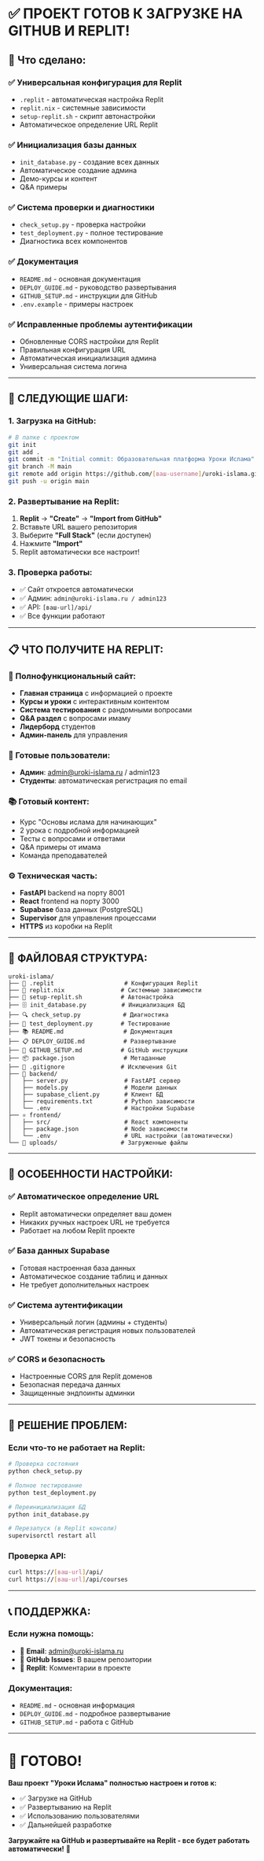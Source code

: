 # ✅ ПРОЕКТ ГОТОВ К ЗАГРУЗКЕ НА GITHUB И REPLIT!

## 🎉 Что сделано:

### ✅ Универсальная конфигурация для Replit
- `.replit` - автоматическая настройка Replit
- `replit.nix` - системные зависимости  
- `setup-replit.sh` - скрипт автонастройки
- Автоматическое определение URL Replit

### ✅ Инициализация базы данных
- `init_database.py` - создание всех данных
- Автоматическое создание админа
- Демо-курсы и контент
- Q&A примеры

### ✅ Система проверки и диагностики
- `check_setup.py` - проверка настройки
- `test_deployment.py` - полное тестирование
- Диагностика всех компонентов

### ✅ Документация
- `README.md` - основная документация
- `DEPLOY_GUIDE.md` - руководство развертывания
- `GITHUB_SETUP.md` - инструкции для GitHub
- `.env.example` - примеры настроек

### ✅ Исправленные проблемы аутентификации
- Обновленные CORS настройки для Replit
- Правильная конфигурация URL
- Автоматическая инициализация админа
- Универсальная система логина

---

## 🚀 СЛЕДУЮЩИЕ ШАГИ:

### 1. Загрузка на GitHub:
```bash
# В папке с проектом
git init
git add .
git commit -m "Initial commit: Образовательная платформа Уроки Ислама"
git branch -M main
git remote add origin https://github.com/[ваш-username]/uroki-islama.git
git push -u origin main
```

### 2. Развертывание на Replit:
1. **Replit** → **"Create"** → **"Import from GitHub"**
2. Вставьте URL вашего репозитория
3. Выберите **"Full Stack"** (если доступен)
4. Нажмите **"Import"**
5. Replit автоматически все настроит!

### 3. Проверка работы:
- ✅ Сайт откроется автоматически
- ✅ Админ: `admin@uroki-islama.ru / admin123`
- ✅ API: `[ваш-url]/api/`
- ✅ Все функции работают

---

## 📋 ЧТО ПОЛУЧИТЕ НА REPLIT:

### 🕌 Полнофункциональный сайт:
- **Главная страница** с информацией о проекте
- **Курсы и уроки** с интерактивным контентом
- **Система тестирования** с рандомными вопросами
- **Q&A раздел** с вопросами имаму
- **Лидерборд** студентов
- **Админ-панель** для управления

### 👤 Готовые пользователи:
- **Админ**: admin@uroki-islama.ru / admin123
- **Студенты**: автоматическая регистрация по email

### 📚 Готовый контент:
- Курс "Основы ислама для начинающих"
- 2 урока с подробной информацией
- Тесты с вопросами и ответами
- Q&A примеры от имама
- Команда преподавателей

### ⚙️ Техническая часть:
- **FastAPI** backend на порту 8001
- **React** frontend на порту 3000
- **Supabase** база данных (PostgreSQL)
- **Supervisor** для управления процессами
- **HTTPS** из коробки на Replit

---

## 🔧 ФАЙЛОВАЯ СТРУКТУРА:

```
uroki-islama/
├── 📄 .replit                    # Конфигурация Replit
├── 📄 replit.nix                # Системные зависимости  
├── 🚀 setup-replit.sh           # Автонастройка
├── 🗄️ init_database.py          # Инициализация БД
├── 🔍 check_setup.py            # Диагностика
├── 🧪 test_deployment.py        # Тестирование
├── 📚 README.md                 # Документация
├── 📋 DEPLOY_GUIDE.md           # Развертывание
├── 🐙 GITHUB_SETUP.md           # GitHub инструкции
├── 📦 package.json              # Метаданные
├── 🚫 .gitignore                # Исключения Git
├── 🐍 backend/
│   ├── server.py                # FastAPI сервер
│   ├── models.py                # Модели данных
│   ├── supabase_client.py       # Клиент БД
│   ├── requirements.txt         # Python зависимости
│   └── .env                     # Настройки Supabase
├── ⚛️ frontend/
│   ├── src/                     # React компоненты
│   ├── package.json             # Node зависимости
│   └── .env                     # URL настройки (автоматически)
└── 📁 uploads/                  # Загруженные файлы
```

---

## 🎯 ОСОБЕННОСТИ НАСТРОЙКИ:

### ✅ Автоматическое определение URL
- Replit автоматически определяет ваш домен
- Никаких ручных настроек URL не требуется
- Работает на любом Replit проекте

### ✅ База данных Supabase
- Готовая настроенная база данных
- Автоматическое создание таблиц и данных
- Не требует дополнительных настроек

### ✅ Система аутентификации
- Универсальный логин (админы + студенты)
- Автоматическая регистрация новых пользователей
- JWT токены и безопасность

### ✅ CORS и безопасность  
- Настроенные CORS для Replit доменов
- Безопасная передача данных
- Защищенные эндпоинты админки

---

## 🐛 РЕШЕНИЕ ПРОБЛЕМ:

### Если что-то не работает на Replit:
```bash
# Проверка состояния
python check_setup.py

# Полное тестирование  
python test_deployment.py

# Переинициализация БД
python init_database.py

# Перезапуск (в Replit консоли)
supervisorctl restart all
```

### Проверка API:
```bash
curl https://[ваш-url]/api/
curl https://[ваш-url]/api/courses
```

---

## 📞 ПОДДЕРЖКА:

### Если нужна помощь:
- 📧 **Email**: admin@uroki-islama.ru
- 🐛 **GitHub Issues**: В вашем репозитории
- 💬 **Replit**: Комментарии в проекте

### Документация:
- `README.md` - основная информация
- `DEPLOY_GUIDE.md` - подробное развертывание
- `GITHUB_SETUP.md` - работа с GitHub

---

# 🏁 ГОТОВО!

**Ваш проект "Уроки Ислама" полностью настроен и готов к:**
- ✅ Загрузке на GitHub
- ✅ Развертыванию на Replit  
- ✅ Использованию пользователями
- ✅ Дальнейшей разработке

**Загружайте на GitHub и развертывайте на Replit - все будет работать автоматически!** 🎉